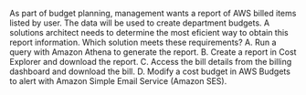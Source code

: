 As part of budget planning, management wants a report of AWS billed items listed by user. The data will be used to create department budgets. A solutions architect needs to determine the most eficient way to obtain this report information. Which solution meets these requirements? 
A. Run a query with Amazon Athena to generate the report. 
B. Create a report in Cost Explorer and download the report. 
C. Access the bill details from the billing dashboard and download the bill. 
D. Modify a cost budget in AWS Budgets to alert with Amazon Simple Email Service (Amazon SES).